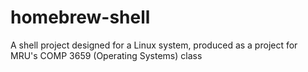 # homebrew-shell
A shell project designed for a Linux system, produced as a project for MRU's COMP 3659 (Operating Systems) class
